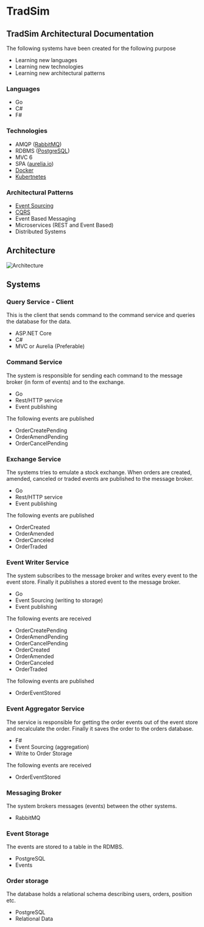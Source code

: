# TradSim

## TradSim Architectural Documentation

The following systems have been created for the following purpose

- Learning new languages
- Learning new technologies
- Learning new architectural patterns

### Languages

- Go
- C#
- F#

### Technologies

- AMQP ([RabbitMQ](http://www.rabbitmq.com/))
- RDBMS ([PostgreSQL](https://www.postgresql.org/))
- MVC 6
- SPA ([aurelia.io](http://aurelia.io/))
- [Docker](https://www.docker.com/)
- [Kubertnetes](http://kubernetes.io/)

### Architectural Patterns

- [Event Sourcing](https://msdn.microsoft.com/en-us/library/dn589792.aspx)
- [CQRS](https://msdn.microsoft.com/en-us/library/dn568103.aspx)
- Event Based Messaging
- Microservices (REST and Event Based)
- Distributed Systems

## Architecture

![Architecture](https://raw.githubusercontent.com/tradsim/tradsim-arch/master/docs/arch/tradsim%20systems.png)

## Systems

### Query Service - Client

This is the client that sends command to the command service and queries the database for the data.

- ASP.NET Core
- C#
- MVC or Aurelia (Preferable)

### Command Service

The system is responsible for sending each command to the message broker (in form of events) and to the exchange.

- Go
- Rest/HTTP service
- Event publishing

The following events are published

- OrderCreatePending
- OrderAmendPending
- OrderCancelPending

### Exchange Service

The systems tries to emulate a stock exchange. When orders are created, amended, canceled or traded events are published to the message broker.

- Go
- Rest/HTTP service
- Event publishing

The following events are published

- OrderCreated
- OrderAmended
- OrderCanceled
- OrderTraded

### Event Writer Service

The system subscribes to the message broker and writes every event to the event store. Finally it publishes a stored event to the message broker.

- Go
- Event Sourcing (writing to storage)
- Event publishing

The following events are received

- OrderCreatePending
- OrderAmendPending
- OrderCancelPending
- OrderCreated
- OrderAmended
- OrderCanceled
- OrderTraded

The following events are published

- OrderEventStored

### Event Aggregator Service

The service is responsible for getting the order events out of the event store and recalculate the order. Finally it saves the order to the orders database.

- F#
- Event Sourcing (aggregation)
- Write to Order Storage

The following events are received

- OrderEventStored

### Messaging Broker

The system brokers messages (events) between the other systems.

- RabbitMQ

### Event Storage

The events are stored to a table in the RDMBS.

- PostgreSQL
- Events

### Order storage

The database holds a relational schema describing users, orders, position etc.

- PostgreSQL
- Relational Data